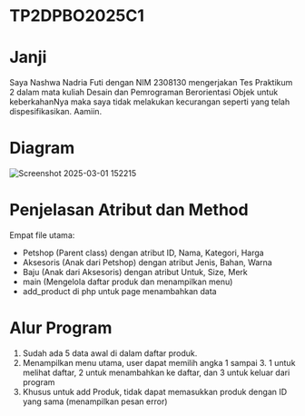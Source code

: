 # TP2DPBO2025C1

# Janji
Saya Nashwa Nadria Futi dengan NIM 2308130 mengerjakan Tes Praktikum 2 dalam mata kuliah Desain dan Pemrograman Berorientasi Objek untuk keberkahanNya maka saya tidak melakukan kecurangan seperti yang telah dispesifikasikan. Aamiin.

# Diagram
![Screenshot 2025-03-01 152215](https://github.com/user-attachments/assets/955444a3-ae44-451e-a039-2d9af3817750)

# Penjelasan Atribut dan Method
Empat file utama:
* Petshop (Parent class) dengan atribut ID, Nama, Kategori, Harga
* Aksesoris (Anak dari Petshop) dengan atribut Jenis, Bahan, Warna
* Baju (Anak dari Aksesoris) dengan atribut Untuk, Size, Merk
* main (Mengelola daftar produk dan menampilkan menu)
* add_product di php untuk page menambahkan data

# Alur Program
1. Sudah ada 5 data awal di dalam daftar produk.
2. Menampilkan menu utama, user dapat memilih angka 1 sampai 3. 1 untuk melihat daftar, 2 untuk menambahkan ke daftar, dan 3 untuk keluar dari program
3. Khusus untuk add Produk, tidak dapat memasukkan produk dengan ID yang sama (menampilkan pesan error)

